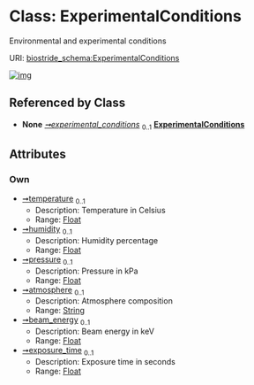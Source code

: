 
# Class: ExperimentalConditions

Environmental and experimental conditions

URI: [biostride_schema:ExperimentalConditions](https://w3id.org/biostride/schema/ExperimentalConditions)


[![img](https://yuml.me/diagram/nofunky;dir:TB/class/[ExperimentRun]++-%20experimental_conditions%200..1>[ExperimentalConditions&#124;temperature:float%20%3F;humidity:float%20%3F;pressure:float%20%3F;atmosphere:string%20%3F;beam_energy:float%20%3F;exposure_time:float%20%3F],[ExperimentRun])](https://yuml.me/diagram/nofunky;dir:TB/class/[ExperimentRun]++-%20experimental_conditions%200..1>[ExperimentalConditions&#124;temperature:float%20%3F;humidity:float%20%3F;pressure:float%20%3F;atmosphere:string%20%3F;beam_energy:float%20%3F;exposure_time:float%20%3F],[ExperimentRun])

## Referenced by Class

 *  **None** *[➞experimental_conditions](experimentRun__experimental_conditions.md)*  <sub>0..1</sub>  **[ExperimentalConditions](ExperimentalConditions.md)**

## Attributes


### Own

 * [➞temperature](experimentalConditions__temperature.md)  <sub>0..1</sub>
     * Description: Temperature in Celsius
     * Range: [Float](types/Float.md)
 * [➞humidity](experimentalConditions__humidity.md)  <sub>0..1</sub>
     * Description: Humidity percentage
     * Range: [Float](types/Float.md)
 * [➞pressure](experimentalConditions__pressure.md)  <sub>0..1</sub>
     * Description: Pressure in kPa
     * Range: [Float](types/Float.md)
 * [➞atmosphere](experimentalConditions__atmosphere.md)  <sub>0..1</sub>
     * Description: Atmosphere composition
     * Range: [String](types/String.md)
 * [➞beam_energy](experimentalConditions__beam_energy.md)  <sub>0..1</sub>
     * Description: Beam energy in keV
     * Range: [Float](types/Float.md)
 * [➞exposure_time](experimentalConditions__exposure_time.md)  <sub>0..1</sub>
     * Description: Exposure time in seconds
     * Range: [Float](types/Float.md)
